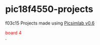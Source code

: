 # pic18f4550-projects
f03c15 Projects made using [Picsimlab v0.6](https://sourceforge.net/projects/picsim/) <div style = 'color: red;'>board 4</div>.
